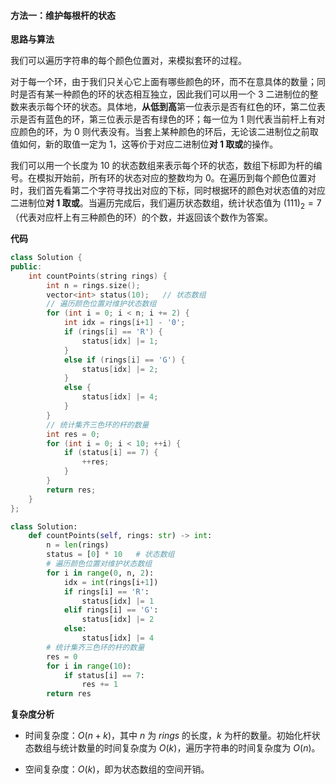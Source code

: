 #### 方法一：维护每根杆的状态

**思路与算法**

我们可以遍历字符串的每个颜色位置对，来模拟套环的过程。

对于每一个环，由于我们只关心它上面有哪些颜色的环，而不在意具体的数量；同时是否有某一种颜色的环的状态相互独立，因此我们可以用一个 $3$ 二进制位的整数来表示每个环的状态。具体地，**从低到高**第一位表示是否有红色的环，第二位表示是否有蓝色的环，第三位表示是否有绿色的环；每一位为 $1$ 则代表当前杆上有对应颜色的环，为 $0$ 则代表没有。当套上某种颜色的环后，无论该二进制位之前取值如何，新的取值一定为 $1$，这等价于对应二进制位**对 $1$ 取或**的操作。

我们可以用一个长度为 $10$ 的状态数组来表示每个环的状态，数组下标即为杆的编号。在模拟开始前，所有环的状态对应的整数均为 $0$。在遍历到每个颜色位置对时，我们首先看第二个字符寻找出对应的下标，同时根据环的颜色对状态值的对应二进制位**对 $1$ 取或**。当遍历完成后，我们遍历状态数组，统计状态值为 $(111)_2 = 7$ （代表对应杆上有三种颜色的环）的个数，并返回该个数作为答案。


**代码**

```C++ [sol1-C++]
class Solution {
public:
    int countPoints(string rings) {
        int n = rings.size();
        vector<int> status(10);   // 状态数组
        // 遍历颜色位置对维护状态数组
        for (int i = 0; i < n; i += 2) {
            int idx = rings[i+1] - '0';
            if (rings[i] == 'R') {
                status[idx] |= 1;
            }
            else if (rings[i] == 'G') {
                status[idx] |= 2;
            }
            else {
                status[idx] |= 4;
            }
        }
        // 统计集齐三色环的杆的数量
        int res = 0;
        for (int i = 0; i < 10; ++i) {
            if (status[i] == 7) {
                ++res;
            }
        }
        return res;
    }
};
```


```Python [sol1-Python3]
class Solution:
    def countPoints(self, rings: str) -> int:
        n = len(rings)
        status = [0] * 10   # 状态数组
        # 遍历颜色位置对维护状态数组
        for i in range(0, n, 2):
            idx = int(rings[i+1])
            if rings[i] == 'R':
                status[idx] |= 1
            elif rings[i] == 'G':
                status[idx] |= 2
            else:
                status[idx] |= 4
        # 统计集齐三色环的杆的数量
        res = 0
        for i in range(10):
            if status[i] == 7:
                res += 1
        return res
```


**复杂度分析**

- 时间复杂度：$O(n + k)$，其中 $n$ 为 $\textit{rings}$ 的长度，$k$ 为杆的数量。初始化杆状态数组与统计数量的时间复杂度为 $O(k)$，遍历字符串的时间复杂度为 $O(n)$。

- 空间复杂度：$O(k)$，即为状态数组的空间开销。